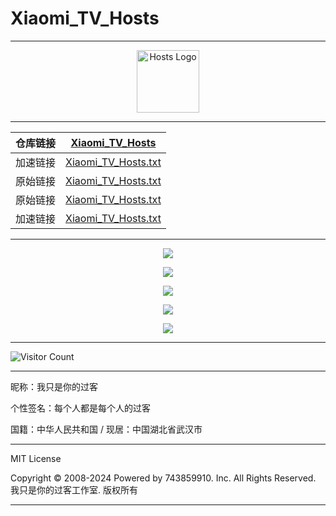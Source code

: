 # Xiaomi_TV_Hosts

---

<div align="center"><img src="https://raw.gitmirror.com/743859910/Xiaomi_TV_Hosts/blob/master/img/logo.webp" alt="Hosts Logo" height="100"/></div>

---

| 仓库链接 | [Xiaomi_TV_Hosts](https://github.com/743859910/Xiaomi_TV_Hosts) |
| :------: | :----------------------------------------------------------: |
| 加速链接 | [Xiaomi_TV_Hosts.txt](https://raw.gitmirror.com/743859910/Xiaomi_TV_Hosts/master/Xiaomi_TV_Hosts.txt) |
| 原始链接 | [Xiaomi_TV_Hosts.txt](https://github.com/743859910/Xiaomi_TV_Hosts/blob/master/Xiaomi_TV_Hosts.txt) |
| 原始链接 | [Xiaomi_TV_Hosts.txt](https://raw.githubusercontent.com/743859910/Xiaomi_TV_Hosts/master/Xiaomi_TV_Hosts.txt) |
| 加速链接 | [Xiaomi_TV_Hosts.txt](https://raw.gitmirror.com/743859910/Xiaomi_TV_Hosts/master/Xiaomi_TV_Hosts.txt) |

---

<p align="center">
  <img src="https://raw.gitmirror.com/743859910/Xiaomi_TV_Hosts/master/img/1.webp">
</p>

<p align="center">
  <img src="https://raw.gitmirror.com/743859910/Xiaomi_TV_Hosts/master/img/2.webp">
</p>

<p align="center">
  <img src="https://raw.gitmirror.com/743859910/Xiaomi_TV_Hosts/master/img/3.webp">
</p>

<p align="center">
  <img src="https://raw.gitmirror.com/743859910/Xiaomi_TV_Hosts/master/img/4.webp">
</p>

<p align="center">
  <img src="https://raw.gitmirror.com/743859910/Xiaomi_TV_Hosts/master/img/5.webp">
</p>

---

![Visitor Count](https://profile-counter.glitch.me/{Xiaomi_TV_Hosts}/count.svg)

---

昵称：我只是你的过客

个性签名：每个人都是每个人的过客

国籍：中华人民共和国 / 现居：中国湖北省武汉市

---

MIT License

Copyright © 2008-2024 Powered by 743859910. Inc. All Rights Reserved. 我只是你的过客工作室. 版权所有

---
